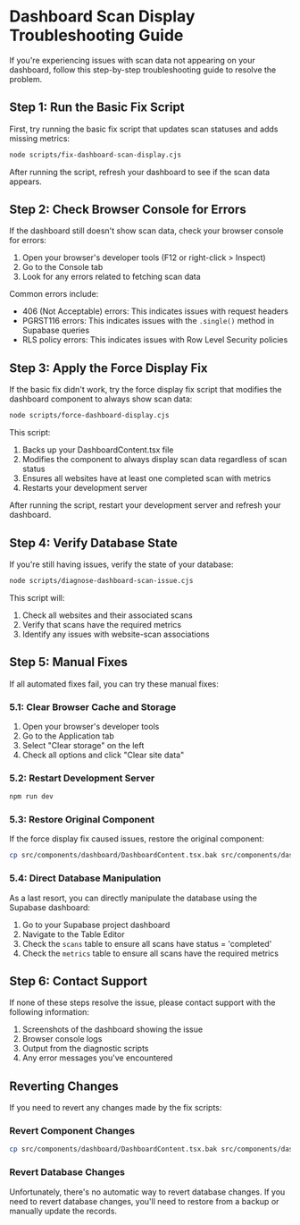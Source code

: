 # Dashboard Scan Display Troubleshooting Guide

If you're experiencing issues with scan data not appearing on your dashboard, follow this step-by-step troubleshooting guide to resolve the problem.

## Step 1: Run the Basic Fix Script

First, try running the basic fix script that updates scan statuses and adds missing metrics:

```bash
node scripts/fix-dashboard-scan-display.cjs
```

After running the script, refresh your dashboard to see if the scan data appears.

## Step 2: Check Browser Console for Errors

If the dashboard still doesn't show scan data, check your browser console for errors:

1. Open your browser's developer tools (F12 or right-click > Inspect)
2. Go to the Console tab
3. Look for any errors related to fetching scan data

Common errors include:
- 406 (Not Acceptable) errors: This indicates issues with request headers
- PGRST116 errors: This indicates issues with the `.single()` method in Supabase queries
- RLS policy errors: This indicates issues with Row Level Security policies

## Step 3: Apply the Force Display Fix

If the basic fix didn't work, try the force display fix script that modifies the dashboard component to always show scan data:

```bash
node scripts/force-dashboard-display.cjs
```

This script:
1. Backs up your DashboardContent.tsx file
2. Modifies the component to always display scan data regardless of scan status
3. Ensures all websites have at least one completed scan with metrics
4. Restarts your development server

After running the script, restart your development server and refresh your dashboard.

## Step 4: Verify Database State

If you're still having issues, verify the state of your database:

```bash
node scripts/diagnose-dashboard-scan-issue.cjs
```

This script will:
1. Check all websites and their associated scans
2. Verify that scans have the required metrics
3. Identify any issues with website-scan associations

## Step 5: Manual Fixes

If all automated fixes fail, you can try these manual fixes:

### 5.1: Clear Browser Cache and Storage

1. Open your browser's developer tools
2. Go to the Application tab
3. Select "Clear storage" on the left
4. Check all options and click "Clear site data"

### 5.2: Restart Development Server

```bash
npm run dev
```

### 5.3: Restore Original Component

If the force display fix caused issues, restore the original component:

```bash
cp src/components/dashboard/DashboardContent.tsx.bak src/components/dashboard/DashboardContent.tsx
```

### 5.4: Direct Database Manipulation

As a last resort, you can directly manipulate the database using the Supabase dashboard:

1. Go to your Supabase project dashboard
2. Navigate to the Table Editor
3. Check the `scans` table to ensure all scans have status = 'completed'
4. Check the `metrics` table to ensure all scans have the required metrics

## Step 6: Contact Support

If none of these steps resolve the issue, please contact support with the following information:

1. Screenshots of the dashboard showing the issue
2. Browser console logs
3. Output from the diagnostic scripts
4. Any error messages you've encountered

## Reverting Changes

If you need to revert any changes made by the fix scripts:

### Revert Component Changes

```bash
cp src/components/dashboard/DashboardContent.tsx.bak src/components/dashboard/DashboardContent.tsx
```

### Revert Database Changes

Unfortunately, there's no automatic way to revert database changes. If you need to revert database changes, you'll need to restore from a backup or manually update the records.